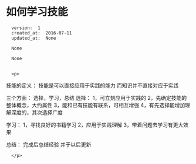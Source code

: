 
  # 如何学习技能

      version:  1
      created_at:  2016-07-11
      updated_at:  None

      None

      None


      <p>
      
技能的定义：
	 技能是可以直接应用于实践的能力
	而知识并不直接对应于实践

三个方面：  选择，学习，总结
选择：
	1，可立刻应用于实践的
	2，先确定技能的整体概念，大约属性
	3，能和已有技能有联系，可相互增强
	4，有先选择能增加理解深度的，其次选择广度

学习：
	1，寻找良好的书籍学习
	2，应用于实践理解
	3，带着问题去学习有更大效果

总结：
	完成后总结经验
	并于以后更新

      </p>

  